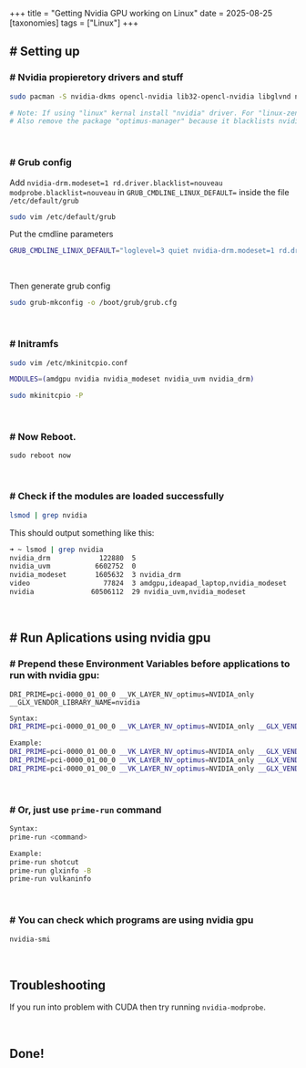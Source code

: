 +++
title = "Getting Nvidia GPU working on Linux"
date = 2025-08-25
[taxonomies]
tags = ["Linux"]
+++
## \# Setting up

### \# Nvidia propieretory drivers and stuff
```sh
sudo pacman -S nvidia-dkms opencl-nvidia lib32-opencl-nvidia libglvnd nvidia-utils lib32-libglvnd lib32-nvidia-utils nvidia-settings

# Note: If using "linux" kernal install "nvidia" driver. For "linux-zen" install "nvidia-dkms".
# Also remove the package "optimus-manager" because it blacklists nvidia kernel modules.
```

&nbsp;

### \# Grub config
Add `nvidia-drm.modeset=1 rd.driver.blacklist=nouveau modprobe.blacklist=nouveau` in `GRUB_CMDLINE_LINUX_DEFAULT=` inside the file `/etc/default/grub`

```sh
sudo vim /etc/default/grub
```

Put the cmdline parameters
```sh
GRUB_CMDLINE_LINUX_DEFAULT="loglevel=3 quiet nvidia-drm.modeset=1 rd.driver.blacklist=nouveau modprobe.blacklist=nouveau"
```

&nbsp;

Then generate grub config
```sh
sudo grub-mkconfig -o /boot/grub/grub.cfg
```

&nbsp;

### \# Initramfs
```sh
sudo vim /etc/mkinitcpio.conf
```

```sh
MODULES=(amdgpu nvidia nvidia_modeset nvidia_uvm nvidia_drm)
```

```sh
sudo mkinitcpio -P
```

&nbsp;

### \# Now Reboot. 
`sudo reboot now`

&nbsp;

### \# Check if the modules are loaded successfully
```sh
lsmod | grep nvidia
```

This should output something like this:
```sh
➜ ~ lsmod | grep nvidia
nvidia_drm            122880  5
nvidia_uvm           6602752  0
nvidia_modeset       1605632  3 nvidia_drm
video                  77824  3 amdgpu,ideapad_laptop,nvidia_modeset
nvidia              60506112  29 nvidia_uvm,nvidia_modeset
```

&nbsp;

## \# Run Aplications using nvidia gpu

### \# Prepend these Environment Variables before applications to run with nvidia gpu:
`DRI_PRIME=pci-0000_01_00_0 __VK_LAYER_NV_optimus=NVIDIA_only __GLX_VENDOR_LIBRARY_NAME=nvidia`

```sh
Syntax:
DRI_PRIME=pci-0000_01_00_0 __VK_LAYER_NV_optimus=NVIDIA_only __GLX_VENDOR_LIBRARY_NAME=nvidia <command>

Example:
DRI_PRIME=pci-0000_01_00_0 __VK_LAYER_NV_optimus=NVIDIA_only __GLX_VENDOR_LIBRARY_NAME=nvidia shotcut
DRI_PRIME=pci-0000_01_00_0 __VK_LAYER_NV_optimus=NVIDIA_only __GLX_VENDOR_LIBRARY_NAME=nvidia glxinfo -B
DRI_PRIME=pci-0000_01_00_0 __VK_LAYER_NV_optimus=NVIDIA_only __GLX_VENDOR_LIBRARY_NAME=nvidia vulkaninfo
```

&nbsp;

### \# Or, just use `prime-run` command
```sh
Syntax:
prime-run <command>

Example:
prime-run shotcut
prime-run glxinfo -B
prime-run vulkaninfo
```

&nbsp;

### \# You can check which programs are using nvidia gpu
```sh
nvidia-smi
```

&nbsp;

## Troubleshooting
If you run into problem with CUDA then try running `nvidia-modprobe`.

&nbsp;

## Done!
